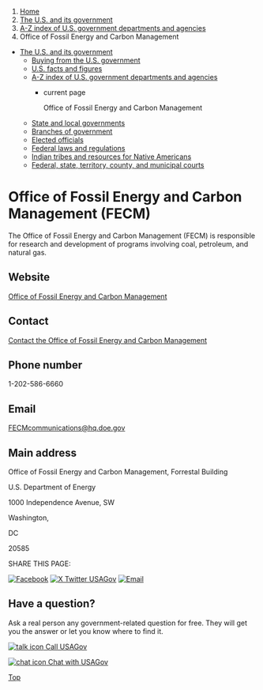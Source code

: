 1. [Home](/)
2. [The U.S. and its government](/about-the-us)
3. [A-Z index of U.S. government departments and agencies](/agency-index)
4. Office of Fossil Energy and Carbon Management

* [The U.S. and its government](/about-the-us)
  + [Buying from the U.S. government](/buy-from-government)
  + [U.S. facts and figures](/facts-figures)
  + [A-Z index of U.S. government departments and agencies](/agency-index)
    - current page

      Office of Fossil Energy and Carbon Management
  + [State and local governments](/state-local-governments)
  + [Branches of government](/branches-of-government)
  + [Elected officials](/elected-officials)
  + [Federal laws and regulations](/laws-and-regulations)
  + [Indian tribes and resources for Native Americans](/tribes)
  + [Federal, state, territory, county, and municipal courts](/courts)

Office of Fossil Energy and Carbon Management
(FECM)
====================================================

The Office of Fossil Energy and Carbon Management (FECM) is responsible for research and development of programs involving coal, petroleum, and natural gas.

Website
-------

[Office of Fossil Energy and Carbon Management](https://www.energy.gov/fe/office-fossil-energy)

Contact
-------

[Contact the Office of Fossil Energy and Carbon Management](https://www.energy.gov/fe/contact-us)

Phone number
------------

1-202-586-6660

Email
-----

[FECMcommunications@hq.doe.gov](mailto:FECMcommunications@hq.doe.gov)

Main address
------------

Office of Fossil Energy and Carbon Management, Forrestal Building
  

U.S. Department of Energy
  

1000 Independence Avenue, SW
  

Washington,

DC

20585

SHARE THIS PAGE:

[![Facebook](/themes/custom/usagov/images/social-media-icons/Facebook_Icon.svg)](https://www.facebook.com/sharer/sharer.php?u=https://www.usa.gov/agencies/office-of-fossil-energy-and-carbon-management&v=3)
[![X Twitter USAGov](/themes/custom/usagov/images/social-media-icons/X_Twitter_Icon.svg?version=2)](https://twitter.com/intent/tweet?source=webclient&text=https://www.usa.gov/agencies/office-of-fossil-energy-and-carbon-management)
[![Email](/themes/custom/usagov/images/social-media-icons/Email_Icon.svg?version=2)](mailto:?subject=https://www.usa.gov/agencies/office-of-fossil-energy-and-carbon-management)

Have a question?
----------------

Ask a real person any government-related question for free. They will get you the answer or let you know where to find it.

[![talk icon](/themes/custom/usagov/images/ICONS_talk.png)
Call USAGov](/phone)

[![chat icon](/themes/custom/usagov/images/ICONS_chat.png)
Chat with USAGov](/chat)

[Top](#main-content)